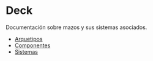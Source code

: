 # Deck

Documentación sobre mazos y sus sistemas asociados.

- [Arquetipos](./deck.archetype.md)
- [Componentes](./deck.component.md)
- [Sistemas](./deck.system.md)

